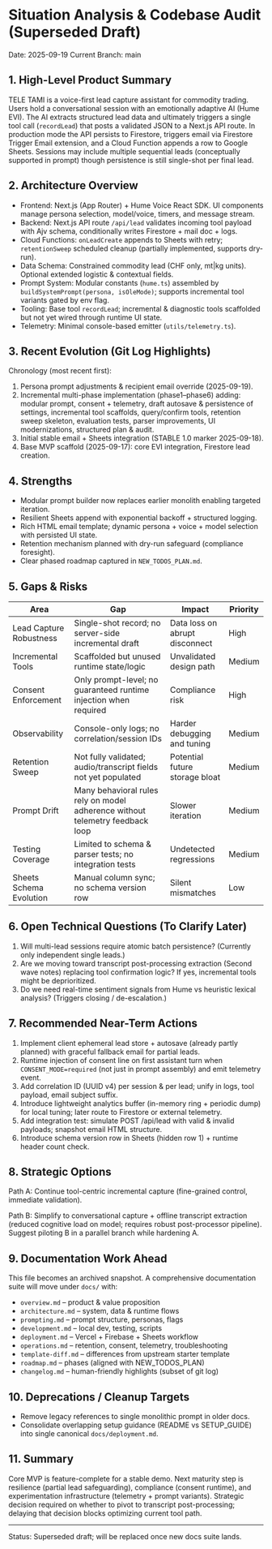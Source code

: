 <!-- THIS FILE WILL BE REPLACED BY docs/architecture.md IN THE NEW DOCS SYSTEM.
     Retained temporarily as an anchor; do not extend further. -->

# Situation Analysis & Codebase Audit (Superseded Draft)

Date: 2025-09-19
Current Branch: main

## 1. High-Level Product Summary

TELE TAMI is a voice-first lead capture assistant for commodity trading. Users hold a conversational session with an emotionally adaptive AI (Hume EVI). The AI extracts structured lead data and ultimately triggers a single tool call (`recordLead`) that posts a validated JSON to a Next.js API route. In production mode the API persists to Firestore, triggers email via Firestore Trigger Email extension, and a Cloud Function appends a row to Google Sheets. Sessions may include multiple sequential leads (conceptually supported in prompt) though persistence is still single-shot per final lead.

## 2. Architecture Overview

- Frontend: Next.js (App Router) + Hume Voice React SDK. UI components manage persona selection, model/voice, timers, and message stream.
- Backend: Next.js API route `/api/lead` validates incoming tool payload with Ajv schema, conditionally writes Firestore + mail doc + logs.
- Cloud Functions: `onLeadCreate` appends to Sheets with retry; `retentionSweep` scheduled cleanup (partially implemented, supports dry-run).
- Data Schema: Constrained commodity lead (CHF only, mt|kg units). Optional extended logistic & contextual fields.
- Prompt System: Modular constants (`hume.ts`) assembled by `buildSystemPrompt(persona, isOleMode)`; supports incremental tool variants gated by env flag.
- Tooling: Base tool `recordLead`; incremental & diagnostic tools scaffolded but not yet wired through runtime UI state.
- Telemetry: Minimal console-based emitter (`utils/telemetry.ts`).

## 3. Recent Evolution (Git Log Highlights)

Chronology (most recent first):

1. Persona prompt adjustments & recipient email override (2025-09-19).
2. Incremental multi-phase implementation (phase1–phase6) adding: modular prompt, consent + telemetry, draft autosave & persistence of settings, incremental tool scaffolds, query/confirm tools, retention sweep skeleton, evaluation tests, parser improvements, UI modernizations, structured plan & audit.
3. Initial stable email + Sheets integration (STABLE 1.0 marker 2025-09-18).
4. Base MVP scaffold (2025-09-17): core EVI integration, Firestore lead creation.

## 4. Strengths

- Modular prompt builder now replaces earlier monolith enabling targeted iteration.
- Resilient Sheets append with exponential backoff + structured logging.
- Rich HTML email template; dynamic persona + voice + model selection with persisted UI state.
- Retention mechanism planned with dry-run safeguard (compliance foresight).
- Clear phased roadmap captured in `NEW_TODOS_PLAN.md`.

## 5. Gaps & Risks

| Area | Gap | Impact | Priority |
|------|-----|--------|----------|
| Lead Capture Robustness | Single-shot record; no server-side incremental draft | Data loss on abrupt disconnect | High |
| Incremental Tools | Scaffolded but unused runtime state/logic | Unvalidated design path | Medium |
| Consent Enforcement | Only prompt-level; no guaranteed runtime injection when required | Compliance risk | High |
| Observability | Console-only logs; no correlation/session IDs | Harder debugging and tuning | Medium |
| Retention Sweep | Not fully validated; audio/transcript fields not yet populated | Potential future storage bloat | Medium |
| Prompt Drift | Many behavioral rules rely on model adherence without telemetry feedback loop | Slower iteration | Medium |
| Testing Coverage | Limited to schema & parser tests; no integration tests | Undetected regressions | Medium |
| Sheets Schema Evolution | Manual column sync; no schema version row | Silent mismatches | Low |

## 6. Open Technical Questions (To Clarify Later)

1. Will multi-lead sessions require atomic batch persistence? (Currently only independent single leads.)
2. Are we moving toward transcript post-processing extraction (Second wave notes) replacing tool confirmation logic? If yes, incremental tools might be deprioritized.
3. Do we need real-time sentiment signals from Hume vs heuristic lexical analysis? (Triggers closing / de-escalation.)

## 7. Recommended Near-Term Actions

1. Implement client ephemeral lead store + autosave (already partly planned) with graceful fallback email for partial leads.
2. Runtime injection of consent line on first assistant turn when `CONSENT_MODE=required` (not just in prompt assembly) and emit telemetry event.
3. Add correlation ID (UUID v4) per session & per lead; unify in logs, tool payload, email subject suffix.
4. Introduce lightweight analytics buffer (in-memory ring + periodic dump) for local tuning; later route to Firestore or external telemetry.
5. Add integration test: simulate POST /api/lead with valid & invalid payloads; snapshot email HTML structure.
6. Introduce schema version row in Sheets (hidden row 1) + runtime header count check.

## 8. Strategic Options

Path A: Continue tool-centric incremental capture (fine-grained control, immediate validation).

Path B: Simplify to conversational capture + offline transcript extraction (reduced cognitive load on model; requires robust post-processor pipeline). Suggest piloting B in a parallel branch while hardening A.

## 9. Documentation Work Ahead

This file becomes an archived snapshot. A comprehensive documentation suite will move under `docs/` with:

- `overview.md` – product & value proposition
- `architecture.md` – system, data & runtime flows
- `prompting.md` – prompt structure, personas, flags
- `development.md` – local dev, testing, scripts
- `deployment.md` – Vercel + Firebase + Sheets workflow
- `operations.md` – retention, consent, telemetry, troubleshooting
- `template-diff.md` – differences from upstream starter template
- `roadmap.md` – phases (aligned with NEW_TODOS_PLAN)
- `changelog.md` – human-friendly highlights (subset of git log)

## 10. Deprecations / Cleanup Targets

- Remove legacy references to single monolithic prompt in older docs.
- Consolidate overlapping setup guidance (README vs SETUP_GUIDE) into single canonical `docs/deployment.md`.

## 11. Summary

Core MVP is feature-complete for a stable demo. Next maturity step is resilience (partial lead safeguarding), compliance (consent runtime), and experimentation infrastructure (telemetry + prompt variants). Strategic decision required on whether to pivot to transcript post-processing; delaying that decision blocks optimizing current tool path.

---
Status: Superseded draft; will be replaced once new docs suite lands.
